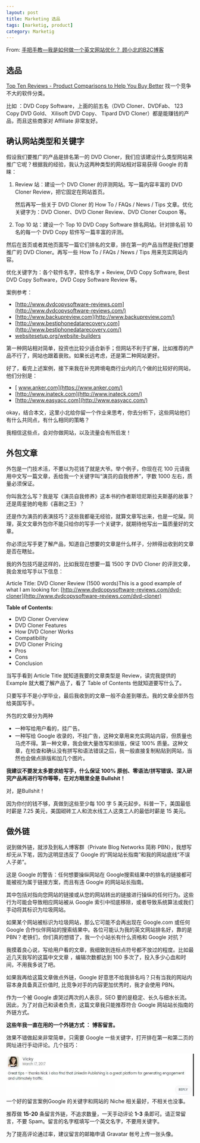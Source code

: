 ```yaml
---
layout: post
title: Marketing 选品
tags: [marketig, product]
category: Marketig
---
```


From: [手把手教—我是如何做一个英文网站优化？ 顾小北的B2C博客](http://www.guxiaobei.com/english-website-optimization.html)

## 选品

[Top Ten Reviews - Product Comparisons to Help You Buy Better](https://www.toptenreviews.com/) 找一个竞争不大的软件分类。

比如 ：DVD Copy Software，上面的前五名（DVD Cloner、DVDFab、 123 Copy DVD Gold、 Xilisoft DVD Copy、 Tipard DVD Cloner）都是能赚钱的产品，而且这些商家对 Affiliate 非常友好。

## 确认网站类型和关键字

假设我们要推广的产品是排名第一的 DVD Cloner，我们应该建设什么类型网站来推广它呢？根据我的经验，我认为这两种类型的网站相对容易获得 Google 的青睐：

1. Review 站：建设一个 DVD Cloner 的评测网站。写一篇内容丰富的 DVD Cloner Review，把它固定在网站首页。

   然后再写一些关于 DVD Cloner 的 How To / FAQs / News / Tips 文章。优化关键字为：DVD Cloner、DVD Cloner Review、DVD Cloner Coupon 等。

2. Top 10 站：建设一个 Top 10 DVD Copy Software 排名网站。针对排名前 10 名的每一个 DVD Copy 软件写一篇丰富的评测。

然后在首页或者其他页面写一篇它们排名的文章，排在第一的产品当然是我们想要推广的 DVD Cloner。再写一些 How To / FAQs / News / Tips 用来充实网站内容。 

优化关键字为：各个软件名字，软件名字 + Review, DVD Copy Software, Best DVD Copy Software，DVD Copy Software Review 等。

案例参考：

- [http://www.dvdcopysoftware-reviews.com](http://www.dvdcopysoftware-reviews.com/)
- [http://www.backupreview.com](http://www.backupreview.com/)
- [http://www.bestiphonedatarecovery.com](http://www.bestiphonedatarecovery.com/)
- [websitesetup.org/website-builders](https://websitesetup.org/website-builders/)


第一种网站相对简单，投资也比较少适合新手；但网站不利于扩展，比如推荐的产品不行了，网站也跟着衰败。如果长远考虑，还是第二种网站更好。

好了，看完上述案例，接下来我在补充跨境电商行业内的几个做的比较好的网站，他们分别是：

- [ www.anker.com](https://www.anker.com/)
- [http://www.inateck.com](http://www.inateck.com/)
- [http://www.easyacc.com](http://www.easyacc.com/)

okay，结合本文，这里小北给你留一个作业来思考，你去分析下，这些网站他们有什么共同点，有什么相同的策略？

我相信这些点，会对你做网站，以及流量会有所启发！

## 外包文章

外包是一门技术活，不要以为花钱了就是大爷。举个例子，你现在花 100 元请我用中文写一篇文章，丢给我一个关键字叫“演员的自我修养”，字数 1000 左右，质量必须保证。

你叫我怎么写？我是写《演员自我修养》这本书的作者斯坦尼斯拉夫斯基的故事？还是周星驰的电影《喜剧之王》？

还是作为演员的表演技巧？这些我都毫无经验，就算文章写出来，也是一坨屎。同理，英文文章外包你不能只给你的写手一个关键字，就期待他写出一篇质量好的文章。

你必须比写手更了解产品，知道自己想要的文章是什么样子，分辨得出收到的文章是否在瞎扯。

我的外包技巧是这样的，比如我现在想要一篇 1500 字 DVD Cloner 的评测文章，我会发给写手以下信息：

Article Title: DVD Cloner Review (1500 words)This is a good example of what I am looking for:
[http://www.dvdcopysoftware-reviews.com/dvd-cloner](http://www.dvdcopysoftware-reviews.com/dvd-cloner)

**Table of Contents:**

- DVD Cloner Overview
- DVD Cloner Features
- How DVD Cloner Works
- Compatibility
- DVD Cloner Pricing
- Pros
- Cons
- Conclusion

 

当写手看到 Article Title 就知道我要的文章类型是 Review，读完我提供的 Example 就大概了解产品了，看了 Table of Contents 他就知道要写什么了。

只要写手不是小学毕业，最后我收到的文章一般不会差到哪去。我的文章全部外包给美国写手。

外包的文章分为两种

- 一种写给用户看的，挂广告。
- 一种写给 Google 收录的，不挂广告，这种文章用来充实网站内容，但质量也马虎不得。第一种文章，我会做大量改写和排版，保证 100% 质量。这种文章，在检查和确认没有拼写和语法错误之后，我一般直接复制粘贴到网站，当然也会做点排版和加几个图片。

**我建议不要发太多要求给写手，什么保证 100% 原创、零语法/拼写错误、深入研究产品再进行写作等等，在对方眼里全是 Bullshit！**

对，是Bullshit！

因为你付的钱不够，真做到这些至少每 100 字 5 美元起步。科普一下，美国最低时薪是 7.25 美元，美国砌砖工人和流水线工人这类工人的最低时薪是 15 美元。

## 做外链

说到做外链，就涉及到私人博客群（Private Blog Networks 简称 PBN），我想写却无从下笔，因为这明显违反了 Google 的“网站站长指南”和我的网站底线“不误人子弟”。

这是 Google 的警告：任何想要操纵网站在 Google搜索结果中的排名的链接都可能被视为属于链接方案，而且有违 Google 的网站站长指南。

其中包括对指向您网站的链接或从您的网站转出的链接进行操纵的任何行为。这些行为可能会导致相应网站被从 Google 索引中彻底移除，或者导致系统算法或我们手动将其标识为垃圾网站。

如果某个网站被标识为垃圾网站，那么它可能不会再出现在 Google.com 或任何 Google 合作伙伴网站的搜索结果中。各位可能认为我的英文网站排名好，靠的是 PBN？老铁们，你们真的想错了，我一个小站长有什么资格和 Google 对抗？

我摸着良心说，写给用户看的文章，我细致到连标点符号都不放过的程度。比如最近几天我写的这篇中文文章 ，编辑次数都达到 100 多次了，投入多少心血和时间，不用我多说了吧。

如果我再给这篇文章做点外链，Google 好意思不给我排名吗？只有当我的网站内容本身具备真正价值时, 比竞争对手的内容更加优秀时，我才会使用 PBN。

作为一个被 Google 虐哭过两次的人表示，SEO 要的是稳定、长久与细水长流。因此，为了对自己和读者负责，这篇文章我只能推荐符合 Google 网站站长指南的外链方式。

**这些年我一直在用的一个外链方式 ： 博客留言。**

效果不错做起来非常简单，只需要 Google 一些关键字，打开排在第一和第二页的网址进行手动评论。几个技巧：


[![手把手教—我是如何做一个英文网站优化？](../resources/images/2019031101142188.jpg)](https://i2.wp.com/www.guxiaobei.com/wp-content/uploads/2019/03/2019031101142188.jpg)
一个好的留言案例Google 的关键字和网站的 Niche 相关最好，不相关也没事。

推荐做 **15-20** 条留言外链，不追求数量，一天手动评论 **1-3** 条即可。请正常留言，不要 Spam。留言的名字框填写一个英文名字，不要用关键字。

为了提高评论通过率，建议留言的邮箱申请 Gravatar 帐号上传一张头像。

